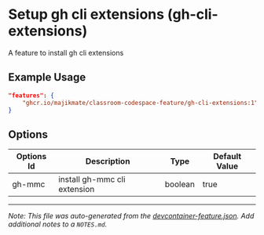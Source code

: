 
# Setup gh cli extensions (gh-cli-extensions)

A feature to install gh cli extensions

## Example Usage

```json
"features": {
    "ghcr.io/majikmate/classroom-codespace-feature/gh-cli-extensions:1": {}
}
```

## Options

| Options Id | Description | Type | Default Value |
|-----|-----|-----|-----|
| gh-mmc | install gh-mmc cli extension | boolean | true |



---

_Note: This file was auto-generated from the [devcontainer-feature.json](https://github.com/majikmate/classroom-codespace-feature/blob/main/src/gh-cli-extensions/devcontainer-feature.json).  Add additional notes to a `NOTES.md`._
